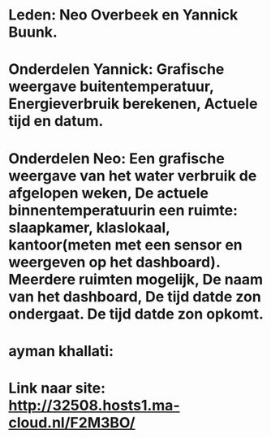 # Leden: Neo Overbeek en Yannick Buunk.
# Onderdelen Yannick: Grafische weergave buitentemperatuur, Energieverbruik berekenen, Actuele tijd en datum.

# Onderdelen Neo: Een grafische weergave van het water verbruik de afgelopen weken, De actuele binnentemperatuurin een ruimte: slaapkamer, klaslokaal, kantoor(meten met een sensor en weergeven op het dashboard). Meerdere ruimten mogelijk, De naam van het dashboard, De tijd datde zon ondergaat. De tijd datde zon opkomt.

# ayman khallati:

# Link naar site: http://32508.hosts1.ma-cloud.nl/F2M3BO/